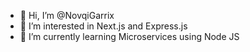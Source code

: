 - 👋 Hi, I’m @NovqiGarrix
- 👀 I’m interested in Next.js and Express.js 
- 🌱 I’m currently learning Microservices using Node JS
